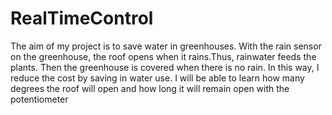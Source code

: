 # RealTimeControl
The aim of my project is to save water in greenhouses. With the rain sensor on 
the greenhouse, the roof opens when it rains.Thus, rainwater feeds the plants. 
Then the greenhouse is covered when there is no rain. In this way, I reduce the 
cost by saving in water use. I will be able to learn how many degrees the roof will 
open and how long it will remain open with the potentiometer

